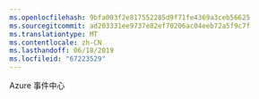 ```yaml
---
ms.openlocfilehash: 9bfa003f2e817552285d9f71fe4369a3ceb56625
ms.sourcegitcommit: ad203331ee9737e82ef70206ac04eeb72a5f9c7f
ms.translationtype: MT
ms.contentlocale: zh-CN
ms.lasthandoff: 06/18/2019
ms.locfileid: "67223529"
---
```

Azure 事件中心